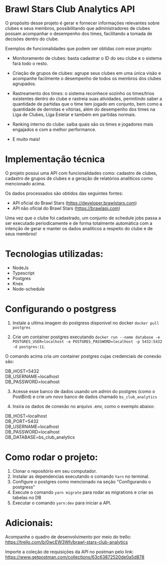 # Brawl Stars Club Analytics API

O propósito desse projeto é gerar e fornecer informações relevantes sobre clubes e seus membros, possibilitando que administradores de clubes possam acompanhar o desempenho dos times, facilitando a tomada de decisões dentro do clube.

Exemplos de funcionalidades que podem ser obtidas com esse projeto:

- Monitoramento de clubes: basta cadastrar o ID do seu clube e o sistema fará todo o resto.

- Criação de grupos de clubes: agrupe seus clubes em uma única visão e acompanhe facilmente o desempenho de todos os membros dos clubes agrupados.

- Rastreamento dos times: o sistema reconhece sozinho os times/trios existentes dentro do clube e rastreia suas atividades, permitindo saber a quantidade de partidas que o time tem jogado em conjunto, bem como a quantidade de derrotas e vitórias, além do desempenho dos times na Liga de Clubes, Liga Estelar e também em partidas normais.

- Ranking interno do clube: saiba quais são os times e jogadores mais engajados e com a melhor performance.

- E muito mais!

# Implementação técnica

O projeto possui uma API com funcionalidades como: cadastro de clubes, cadastro de grupos de clubes e a geração de relatórios analíticos como mencionado acima.

Os dados processados são obtidos das seguintes fontes:
- API oficial do Brawl Stars (https://developer.brawlstars.com)
- API não oficial do Brawl Stars (https://brawlapi.com)

Uma vez que o clube foi cadastrado, um conjunto de schedule jobs passa a ser executado periodicamente e de forma totalmente automática com a intenção de gerar e manter os dados analíticos a respeito do clube e de seus membros!

# Tecnologias utilizadas:
- NodeJs
- Typescript
- Postgres
- Knex
- Node-schedule

# Configurando o postgress

1. Instale a ultima imagem do postgress disponivel no docker `docker pull postgres`

2. Crie um container postgres executando `docker run --name database -e POSTGRES_USER=localhost -e POSTGRES_PASSWORD=localhost -p 5432:5432 -d postgres:11`.

  O comando acima cria um container postgres cujas credenciais de conexão são:
  
  DB_HOST=5432 <br />
  DB_USERNAME=localhost <br />
  DB_PASSWORD=localhost <br />

3. Acesse esse banco de dados usando um admin do postgres (como o PostBird) e crie um novo banco de dados chamado `bs_club_analytics`

4. Insira os dados de conexão no arquivo .env, como o exemplo abaixo:

  DB_HOST=localhost <br />
  DB_PORT=5432 <br />
  DB_USERNAME=localhost <br />
  DB_PASSWORD=localhost <br />
  DB_DATABASE=bs_club_analytics <br />

# Como rodar o projeto:

1. Clonar o repositório em seu computador.
2. Instalar as dependencias executando o comando `Yarn` no terminal.
3. Configure o postgres como mencionado na seção "Configurando o postgress"
4. Execute o comando `yarn migrate` para rodar as migrations e criar as tabelas no DB
5. Executar o comando `yarn:dev` para iniciar a API.

# Adicionais:

Acompanhe o quadro de desenvolvimento por meio do trello:<br />
https://trello.com/b/0wcEW3Wh/brawl-stars-club-analytics

Importe a coleção de requisições da API no postman pelo link:<br />
https://www.getpostman.com/collections/63c63872520de0a5d878